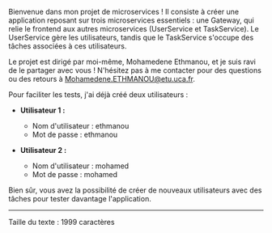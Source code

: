 Bienvenue dans mon projet de microservices ! Il consiste à créer une application reposant sur trois microservices essentiels : une Gateway, qui relie le frontend aux autres microservices (UserService et TaskService). Le UserService gère les utilisateurs, tandis que le TaskService s'occupe des tâches associées à ces utilisateurs.

Le projet est dirigé par moi-même, Mohamedene Ethmanou, et je suis ravi de le partager avec vous ! N'hésitez pas à me contacter pour des questions ou des retours à Mohamedene.ETHMANOU@etu.uca.fr.

Pour faciliter les tests, j'ai déjà créé deux utilisateurs :

- **Utilisateur 1 :**
  - Nom d'utilisateur : ethmanou
  - Mot de passe : ethmanou

- **Utilisateur 2 :**
  - Nom d'utilisateur : mohamed
  - Mot de passe : mohamed

Bien sûr, vous avez la possibilité de créer de nouveaux utilisateurs avec des tâches pour tester davantage l'application.

---

Taille du texte : 1999 caractères
